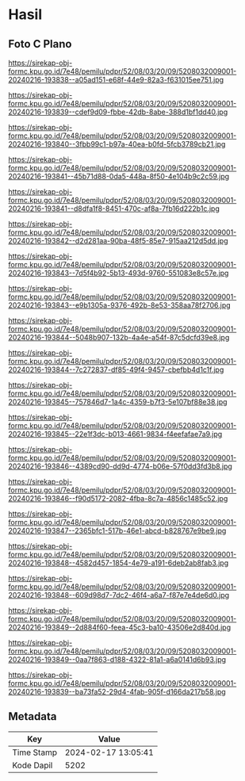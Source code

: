 # Hasil

## Foto C Plano

https://sirekap-obj-formc.kpu.go.id/7e48/pemilu/pdpr/52/08/03/20/09/5208032009001-20240216-193838--a05ad151-e68f-44e9-82a3-f631015ee751.jpg

https://sirekap-obj-formc.kpu.go.id/7e48/pemilu/pdpr/52/08/03/20/09/5208032009001-20240216-193839--cdef9d09-fbbe-42db-8abe-388d1bf1dd40.jpg

https://sirekap-obj-formc.kpu.go.id/7e48/pemilu/pdpr/52/08/03/20/09/5208032009001-20240216-193840--3fbb99c1-b97a-40ea-b0fd-5fcb3789cb21.jpg

https://sirekap-obj-formc.kpu.go.id/7e48/pemilu/pdpr/52/08/03/20/09/5208032009001-20240216-193841--45b71d88-0da5-448a-8f50-4e104b9c2c59.jpg

https://sirekap-obj-formc.kpu.go.id/7e48/pemilu/pdpr/52/08/03/20/09/5208032009001-20240216-193841--d8dfa1f8-8451-470c-af8a-7fb16d222b1c.jpg

https://sirekap-obj-formc.kpu.go.id/7e48/pemilu/pdpr/52/08/03/20/09/5208032009001-20240216-193842--d2d281aa-90ba-48f5-85e7-915aa212d5dd.jpg

https://sirekap-obj-formc.kpu.go.id/7e48/pemilu/pdpr/52/08/03/20/09/5208032009001-20240216-193843--7d5f4b92-5b13-493d-9760-551083e8c57e.jpg

https://sirekap-obj-formc.kpu.go.id/7e48/pemilu/pdpr/52/08/03/20/09/5208032009001-20240216-193843--e9b1305a-9376-492b-8e53-358aa78f2706.jpg

https://sirekap-obj-formc.kpu.go.id/7e48/pemilu/pdpr/52/08/03/20/09/5208032009001-20240216-193844--5048b907-132b-4a4e-a54f-87c5dcfd39e8.jpg

https://sirekap-obj-formc.kpu.go.id/7e48/pemilu/pdpr/52/08/03/20/09/5208032009001-20240216-193844--7c272837-df85-49f4-9457-cbefbb4d1c1f.jpg

https://sirekap-obj-formc.kpu.go.id/7e48/pemilu/pdpr/52/08/03/20/09/5208032009001-20240216-193845--757846d7-1a4c-4359-b7f3-5e107bf88e38.jpg

https://sirekap-obj-formc.kpu.go.id/7e48/pemilu/pdpr/52/08/03/20/09/5208032009001-20240216-193845--22e1f3dc-b013-4661-9834-f4eefafae7a9.jpg

https://sirekap-obj-formc.kpu.go.id/7e48/pemilu/pdpr/52/08/03/20/09/5208032009001-20240216-193846--4389cd90-dd9d-4774-b06e-57f0dd3fd3b8.jpg

https://sirekap-obj-formc.kpu.go.id/7e48/pemilu/pdpr/52/08/03/20/09/5208032009001-20240216-193846--f90d5172-2082-4fba-8c7a-4856c1485c52.jpg

https://sirekap-obj-formc.kpu.go.id/7e48/pemilu/pdpr/52/08/03/20/09/5208032009001-20240216-193847--2365bfc1-517b-46e1-abcd-b828767e9be9.jpg

https://sirekap-obj-formc.kpu.go.id/7e48/pemilu/pdpr/52/08/03/20/09/5208032009001-20240216-193848--4582d457-1854-4e79-a191-6deb2ab8fab3.jpg

https://sirekap-obj-formc.kpu.go.id/7e48/pemilu/pdpr/52/08/03/20/09/5208032009001-20240216-193848--609d98d7-7dc2-46f4-a6a7-f87e7e4de6d0.jpg

https://sirekap-obj-formc.kpu.go.id/7e48/pemilu/pdpr/52/08/03/20/09/5208032009001-20240216-193849--2d884f60-feea-45c3-ba10-43506e2d840d.jpg

https://sirekap-obj-formc.kpu.go.id/7e48/pemilu/pdpr/52/08/03/20/09/5208032009001-20240216-193849--0aa7f863-d188-4322-81a1-a6a0141d6b93.jpg

https://sirekap-obj-formc.kpu.go.id/7e48/pemilu/pdpr/52/08/03/20/09/5208032009001-20240216-193839--ba73fa52-29d4-4fab-905f-d166da217b58.jpg


## Metadata

| Key        | Value               |
| ---------- | ------------------- |
| Time Stamp | 2024-02-17 13:05:41 |
| Kode Dapil | 5202                |



